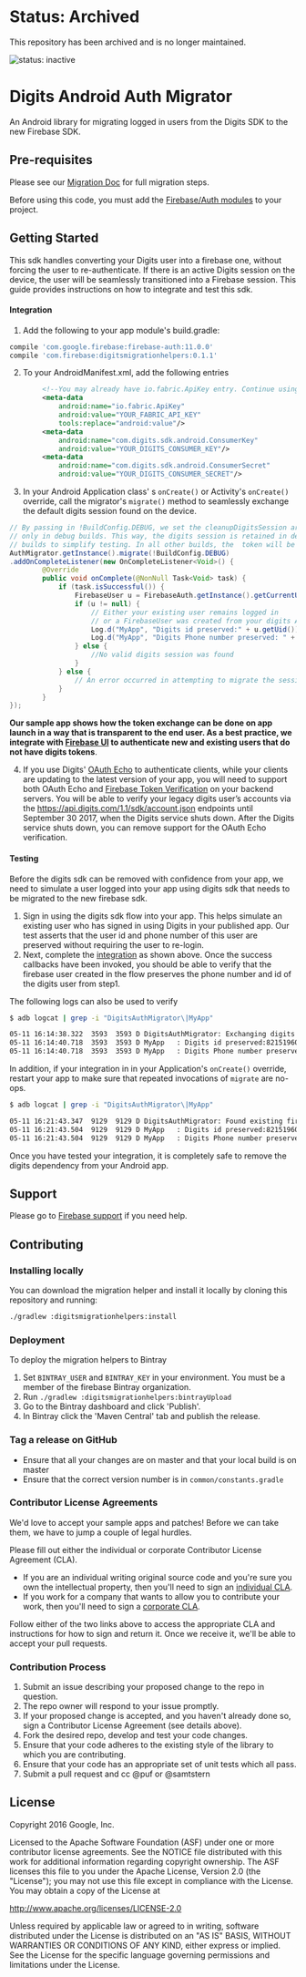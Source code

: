 # Status: Archived
This repository has been archived and is no longer maintained.

![status: inactive](https://img.shields.io/badge/status-inactive-red.svg)
# Digits Android Auth Migrator

An Android library for migrating logged in users from the Digits SDK to the new
Firebase SDK.

## Pre-requisites

Please see our [Migration Doc](https://firebase.google.com/support/guides/digits-android) for full migration steps. 

Before using this code, you must add the [Firebase/Auth modules](https://firebase.google.com/docs/auth/android/start/) to your project.

## Getting Started
This sdk handles converting your Digits user into a firebase one, without forcing the user to re-authenticate. If there is an active Digits session on the device, the user will be seamlessly transitioned into a Firebase session. 
This guide provides instructions on how to integrate and test this sdk.

#### Integration
1. Add the following to your app module's build.gradle:
  ```groovy
  compile 'com.google.firebase:firebase-auth:11.0.0'
  compile 'com.firebase:digitsmigrationhelpers:0.1.1'
  ```
2. To your AndroidManifest.xml, add the following entries
  ```xml
          <!--You may already have io.fabric.ApiKey entry. Continue using it -->
          <meta-data
              android:name="io.fabric.ApiKey"
              android:value="YOUR_FABRIC_API_KEY"
              tools:replace="android:value"/>
          <meta-data
              android:name="com.digits.sdk.android.ConsumerKey"
              android:value="YOUR_DIGITS_CONSUMER_KEY"/>
          <meta-data
              android:name="com.digits.sdk.android.ConsumerSecret"
              android:value="YOUR_DIGITS_CONSUMER_SECRET"/>
  ```
3. In your Android Application class' s `onCreate()` or Activity's `onCreate()` override, call the migrator's `migrate()` method to seamlessly exchange the default digits session found on the device.

  ```java
  // By passing in !BuildConfig.DEBUG, we set the cleanupDigitsSession arg to true 
  // only in debug builds. This way, the digits session is retained in debug 
  // builds to simplify testing. In all other builds, the  token will be deleted.
  AuthMigrator.getInstance().migrate(!BuildConfig.DEBUG)
  .addOnCompleteListener(new OnCompleteListener<Void>() {
          @Override
          public void onComplete(@NonNull Task<Void> task) {
              if (task.isSuccessful()) {
                  FirebaseUser u = FirebaseAuth.getInstance().getCurrentUser();
                  if (u != null) {
                      // Either your existing user remains logged in
                      // or a FirebaseUser was created from your digits Auth state.
                      Log.d("MyApp", "Digits id preserved:" + u.getUid());
                      Log.d("MyApp", "Digits Phone number preserved: " + u.getPhoneNumber());
                  } else {
                      //No valid digits session was found
                  }
              } else {
                  // An error occurred in attempting to migrate the session
              }
          }
  });
  ```
**Our sample app shows how the token exchange can be done on app launch in a way that is transparent to the end user. As a best practice, we integrate with [Firebase UI](https://github.com/firebase/FirebaseUI-Android) to authenticate new and existing users that do not have digits tokens**.

4. If you use Digits' [OAuth Echo](https://docs.fabric.io/android/digits/advanced-setup.html) to authenticate clients, while your clients are updating to the latest version of your app, you will need to support both OAuth Echo and [Firebase Token Verification](https://firebase.google.com/docs/auth/admin/verify-id-tokens) on your backend servers. You will be able to verify your legacy digits user’s accounts via the https://api.digits.com/1.1/sdk/account.json endpoints until September 30 2017, when the Digits service shuts down. After the Digits service shuts down, you can remove support for the OAuth Echo verification.

#### Testing
Before the digits sdk can be removed with confidence from your app, we need to simulate a user logged into your app using digits sdk that needs to be migrated to the new firebase sdk.

1. Sign in using the digits sdk flow into your app. This helps simulate an existing user who has signed in using Digits in your published app. Our test asserts that the user id and phone number of this user are preserved without requiring the user to re-login.
2. Next, complete the [integration](#integration) as shown above. Once the success callbacks have been invoked, you should be able to verify that the firebase user created in the flow preserves the phone number and id of the digits user from step1. 

  The following logs can also be used to verify
  ```bash
  $ adb logcat | grep -i "DigitsAuthMigrator\|MyApp"
  
  05-11 16:14:38.322  3593  3593 D DigitsAuthMigrator: Exchanging digits session
  05-11 16:14:40.718  3593  3593 D MyApp   : Digits id preserved:8215196027230
  05-11 16:14:40.718  3593  3593 D MyApp   : Digits Phone number preserved+14148981327
  
  ```
  
  In addition, if your integration in in your Application's `onCreate()` override, restart your app to make sure that repeated invocations of `migrate` are no-ops.
  
  ```bash
  $ adb logcat | grep -i "DigitsAuthMigrator\|MyApp"
  
  05-11 16:21:43.347  9129  9129 D DigitsAuthMigrator: Found existing firebase session. Skipping Exchange.
  05-11 16:21:43.504  9129  9129 D MyApp   : Digits id preserved:8215196027230
  05-11 16:21:43.504  9129  9129 D MyApp   : Digits Phone number preserved+14148981327
  ```

Once you have tested your integration, it is completely safe to remove the digits dependency from your Android app.

## Support

Please go to [Firebase support](https://firebase.google.com/support/) if you need help.

## Contributing

### Installing locally

You can download the migration helper and install it locally by cloning this
repository and running:

```bash
./gradlew :digitsmigrationhelpers:install
```

###  Deployment

To deploy the migration helpers to Bintray

  1. Set `BINTRAY_USER` and `BINTRAY_KEY` in your environment. You must
     be a member of the firebase Bintray organization.
  2. Run `./gradlew :digitsmigrationhelpers:bintrayUpload`
  3. Go to the Bintray dashboard and click 'Publish'.
  4. In Bintray click the 'Maven Central' tab and publish the release.

### Tag a release on GitHub

* Ensure that all your changes are on master and that your local build is on master
* Ensure that the correct version number is in `common/constants.gradle`

### Contributor License Agreements

We'd love to accept your sample apps and patches! Before we can take them, we
have to jump a couple of legal hurdles.

Please fill out either the individual or corporate Contributor License Agreement
(CLA).

  * If you are an individual writing original source code and you're sure you
    own the intellectual property, then you'll need to sign an
    [individual CLA](https://developers.google.com/open-source/cla/individual).
  * If you work for a company that wants to allow you to contribute your work,
    then you'll need to sign a
    [corporate CLA](https://developers.google.com/open-source/cla/corporate).

Follow either of the two links above to access the appropriate CLA and
instructions for how to sign and return it. Once we receive it, we'll be able to
accept your pull requests.

### Contribution Process

1. Submit an issue describing your proposed change to the repo in question.
1. The repo owner will respond to your issue promptly.
1. If your proposed change is accepted, and you haven't already done so, sign a
   Contributor License Agreement (see details above).
1. Fork the desired repo, develop and test your code changes.
1. Ensure that your code adheres to the existing style of the library to which
   you are contributing.
1. Ensure that your code has an appropriate set of unit tests which all pass.
1. Submit a pull request and cc @puf or @samtstern

License
-------

Copyright 2016 Google, Inc.

Licensed to the Apache Software Foundation (ASF) under one or more contributor
license agreements.  See the NOTICE file distributed with this work for
additional information regarding copyright ownership.  The ASF licenses this
file to you under the Apache License, Version 2.0 (the "License"); you may not
use this file except in compliance with the License.  You may obtain a copy of
the License at

http://www.apache.org/licenses/LICENSE-2.0

Unless required by applicable law or agreed to in writing, software
distributed under the License is distributed on an "AS IS" BASIS, WITHOUT
WARRANTIES OR CONDITIONS OF ANY KIND, either express or implied.  See the
License for the specific language governing permissions and limitations under
the License.
